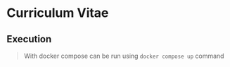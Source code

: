 # Curriculum Vitae

## Execution

> With docker compose can be run using `docker compose up` command
